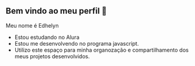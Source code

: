 ## Bem vindo ao meu perfil 💜

Meu nome é Edhelyn

- Estou estudando no Alura
- Estou me desenvolvendo no programa javascript.
- Utilizo este espaço para minha organozação e compartilhamento dos meus projetos desenvolvidos.
  
